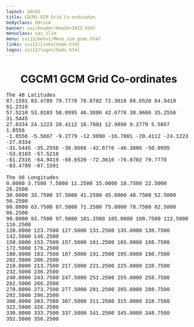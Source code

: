 ```yaml
---
layout: ddc02
title: CGCM1 GCM Grid Co-ordinates
bodyclass: ddcsim
banner: ssi/header/Header2012.html
menuclass: sar_clim
menu: ssi12/menu1/Menu_sim_gcmc.html
links: ssi12/links/home.html
logos: ssi12/logos/badc.html
---
```

 <div id="pagetitle">
 <h1 align="center">CGCM1 GCM Grid Co-ordinates </h1>
 </div>
 <!-- End of Page Title Block -->
 
 
 <!-- Insert Grid Here -->
 <P><FONT FACE="Courier">The 48 Latitudes<BR>
 87.1591 83.4789 79.7770 76.0702 72.3616 68.6520 64.9419 61.2316<BR>
 57.5210 53.8103 50.0995 46.3886 42.6776 38.9666 35.2556 31.5445<BR>
 27.8334 24.1223 20.4112 16.7001 12.9890 9.2779 5.5667 1.8556<BR>
 -1.8556 -5.5667 -9.2779 -12.9890 -16.7001 -20.4112 -24.1223 -27.8334<BR>
 -31.5445 -35.2556 -38.9666 -42.6776 -46.3886 -50.0995 -53.8103 -57.5210<BR>
 -61.2316 -64.9419 -68.6520 -72.3616 -76.0702 79.7770 -83.4789	-87.1591<BR>
 <BR>
 The 96 Longitudes<BR>
 0.0000 3.7500 7.5000 11.2500 15.0000 18.7500 22.5000 26.2500<BR>
 30.0000 33.7500 37.5000 41.2500 45.0000 48.7500 52.5000 56.2500<BR>
 60.0000 63.7500 67.5000 71.2500 75.0000 78.7500 82.5000 86.2500<BR>
 90.0000 93.7500 97.5000 101.2500 105.0000 108.7500 112.5000 116.2500<BR>
 120.0000 123.7500 127.5000 131.2500 135.0000 138.7500 142.5000 146.2500<BR>
 150.0000 153.7500 157.5000 161.2500 165.0000 168.7500 172.5000 176.2500<BR>
 180.0000 183.7500 187.5000 191.2500 195.0000 198.7500 202.5000 206.2500<BR>
 210.0000 213.7500 217.5000 221.2500 225.0000 228.7500 232.5000 236.2500<BR>
 240.0000 243.7500 247.5000 251.2500 255.0000 258.7500 262.5000 266.2500<BR>
 270.0000 273.7500 277.5000 281.2500 285.0000 288.7500 292.5000 296.2500<BR>
 300.0000 303.7500 307.5000 311.2500 315.0000 318.7500 322.5000 326.2500<BR>
 330.0000 333.7500 337.5000 341.2500 345.0000 348.7500 352.5000 356.2500</FONT></P>
 
 <p>&nbsp;</p>
 
 
 
 <p></p>
 
 <!-- end of center column -->
